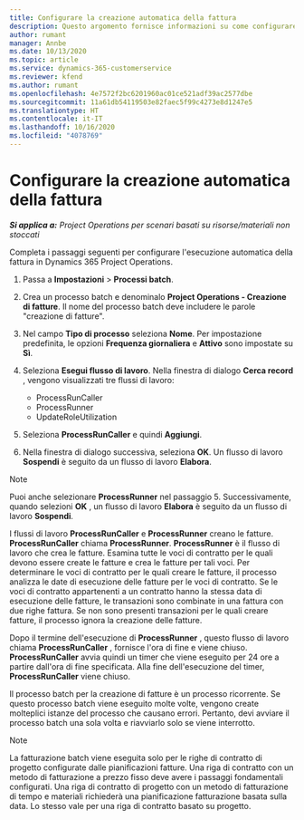```yaml
---
title: Configurare la creazione automatica della fattura
description: Questo argomento fornisce informazioni su come configurare il sistema per generare fatture automaticamente.
author: rumant
manager: Annbe
ms.date: 10/13/2020
ms.topic: article
ms.service: dynamics-365-customerservice
ms.reviewer: kfend
ms.author: rumant
ms.openlocfilehash: 4e7572f2bc6201960ac01ce521adf39ac2577dbe
ms.sourcegitcommit: 11a61db54119503e82faec5f99c4273e8d1247e5
ms.translationtype: HT
ms.contentlocale: it-IT
ms.lasthandoff: 10/16/2020
ms.locfileid: "4078769"
---
```

# <a name="configure-automatic-invoice-creation"></a>Configurare la creazione automatica della fattura

_**Si applica a:** Project Operations per scenari basati su risorse/materiali non stoccati_


Completa i passaggi seguenti per configurare l'esecuzione automatica della fattura in Dynamics 365 Project Operations.

1. Passa a **Impostazioni** > **Processi batch**.
2. Crea un processo batch e denominalo **Project Operations - Creazione di fatture**. Il nome del processo batch deve includere le parole "creazione di fatture".
3. Nel campo **Tipo di processo** seleziona **Nome**. Per impostazione predefinita, le opzioni **Frequenza giornaliera** e **Attivo** sono impostate su **Sì**.
4. Seleziona **Esegui flusso di lavoro**. Nella finestra di dialogo **Cerca record** , vengono visualizzati tre flussi di lavoro:

    - ProcessRunCaller
    - ProcessRunner
    - UpdateRoleUtilization

5. Seleziona **ProcessRunCaller** e quindi **Aggiungi**.
6. Nella finestra di dialogo successiva, seleziona **OK**. Un flusso di lavoro **Sospendi** è seguito da un flusso di lavoro **Elabora**.

  > [!NOTE]
  > Puoi anche selezionare **ProcessRunner** nel passaggio 5. Successivamente, quando selezioni **OK** , un flusso di lavoro **Elabora** è seguito da un flusso di lavoro **Sospendi**.

I flussi di lavoro **ProcessRunCaller** e **ProcessRunner** creano le fatture. **ProcessRunCaller** chiama **ProcessRunner**. **ProcessRunner** è il flusso di lavoro che crea le fatture. Esamina tutte le voci di contratto per le quali devono essere create le fatture e crea le fatture per tali voci. Per determinare le voci di contratto per le quali creare le fatture, il processo analizza le date di esecuzione delle fatture per le voci di contratto. Se le voci di contratto appartenenti a un contratto hanno la stessa data di esecuzione delle fatture, le transazioni sono combinate in una fattura con due righe fattura. Se non sono presenti transazioni per le quali creare fatture, il processo ignora la creazione delle fatture.

Dopo il termine dell'esecuzione di **ProcessRunner** , questo flusso di lavoro chiama **ProcessRunCaller** , fornisce l'ora di fine e viene chiuso. **ProcessRunCaller** avvia quindi un timer che viene eseguito per 24 ore a partire dall'ora di fine specificata. Alla fine dell'esecuzione del timer, **ProcessRunCaller** viene chiuso.

Il processo batch per la creazione di fatture è un processo ricorrente. Se questo processo batch viene eseguito molte volte, vengono create molteplici istanze del processo che causano errori. Pertanto, devi avviare il processo batch una sola volta e riavviarlo solo se viene interrotto.

> [!NOTE]
> La fatturazione batch viene eseguita solo per le righe di contratto di progetto configurate dalle pianificazioni fatture. Una riga di contratto con un metodo di fatturazione a prezzo fisso deve avere i passaggi fondamentali configurati. Una riga di contratto di progetto con un metodo di fatturazione di tempo e materiali richiederà una pianificazione fatturazione basata sulla data. Lo stesso vale per una riga di contratto basato su progetto.     
